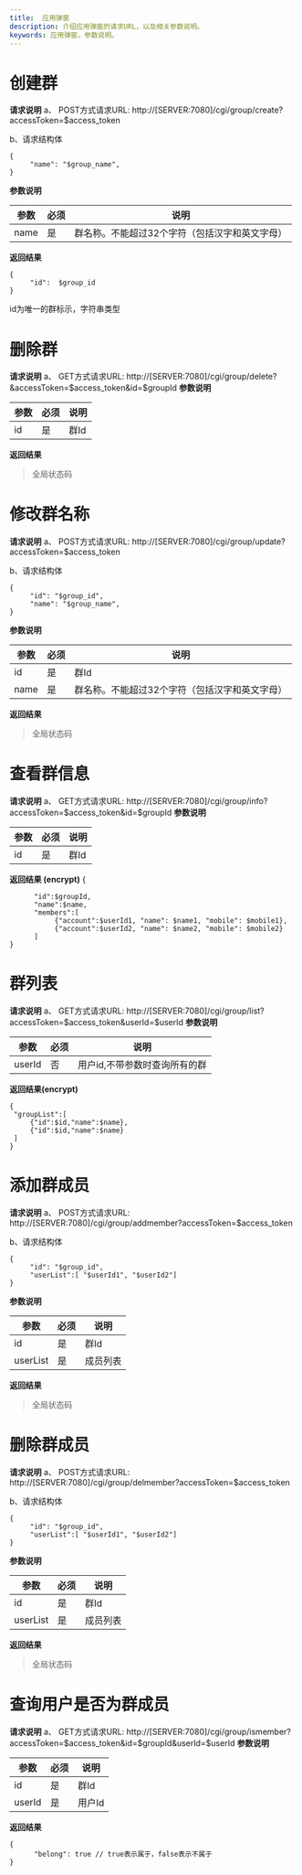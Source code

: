 ```yaml
---
title:  应用弹窗
description: 介绍应用弹窗的请求URL，以及相关参数说明。
keywords: 应用弹窗，参数说明。
---
```


# 创建群

**请求说明**
a、 POST方式请求URL:
http://[SERVER:7080]/cgi/group/create?accessToken=$access_token

b、请求结构体

```
{
     "name": "$group_name",
}
```

**参数说明**

| 参数 | 必须 | 说明                                           |
| ---- | ---- | ---------------------------------------------- |
| name | 是   | 群名称。不能超过32个字符（包括汉字和英文字母） |

**返回结果**

```
{
     "id":  $group_id
}
```

id为唯一的群标示，字符串类型

# 删除群

**请求说明**
a、 GET方式请求URL:
http://[SERVER:7080]/cgi/group/delete?&accessToken=$access_token&id=$groupId
**参数说明**

| 参数 | 必须 | 说明 |
| ---- | ---- | ---- |
| id   | 是   | 群Id |

**返回结果**

> 全局状态码

# 修改群名称

**请求说明**
a、 POST方式请求URL:
http://[SERVER:7080]/cgi/group/update?accessToken=$access_token

b、请求结构体

```
{
     "id": "$group_id",
     "name": "$group_name",
}
```

**参数说明**

| 参数 | 必须 | 说明                                           |
| ---- | ---- | ---------------------------------------------- |
| id   | 是   | 群Id                                           |
| name | 是   | 群名称。不能超过32个字符（包括汉字和英文字母） |

**返回结果**

> 全局状态码

# 查看群信息

**请求说明**
a、 GET方式请求URL:
http://[SERVER:7080]/cgi/group/info?accessToken=$access_token&id=$groupId
**参数说明**

| 参数 | 必须 | 说明 |
| ---- | ---- | ---- |
| id   | 是   | 群Id |

**返回结果 (encrypt)**
{

```
      "id":$groupId,
      "name":$name,
      "members":[
           {"account":$userId1, "name": $name1, "mobile": $mobile1},
           {"account":$userId2, "name": $name2, "mobile": $mobile2}
      ]
}
```

# 群列表

**请求说明**
a、 GET方式请求URL:
http://[SERVER:7080]/cgi/group/list?accessToken=$access_token&userId=$userId
**参数说明**

| 参数   | 必须 | 说明                          |
| ------ | ---- | ----------------------------- |
| userId | 否   | 用户id,不带参数时查询所有的群 |

**返回结果(encrypt)**

```
{
 "groupList":[
     {"id":$id,"name":$name},
     {"id":$id,"name":$name}
 ]
}
```

# 添加群成员

**请求说明**
a、 POST方式请求URL:
http://[SERVER:7080]/cgi/group/addmember?accessToken=$access_token

b、请求结构体

```
{
     "id": "$group_id",
     "userList":[ "$userId1", "$userId2"]
}
```

**参数说明**

| 参数     | 必须 | 说明     |
| -------- | ---- | -------- |
| id       | 是   | 群Id     |
| userList | 是   | 成员列表 |

**返回结果**

> 全局状态码

# 删除群成员

**请求说明**
a、 POST方式请求URL:
http://[SERVER:7080]/cgi/group/delmember?accessToken=$access_token

b、请求结构体

```
{
     "id": "$group_id",
     "userList":[ "$userId1", "$userId2"]
}
```

**参数说明**

| 参数     | 必须 | 说明     |
| -------- | ---- | -------- |
| id       | 是   | 群Id     |
| userList | 是   | 成员列表 |

**返回结果**

> 全局状态码

# 查询用户是否为群成员

**请求说明**
a、 GET方式请求URL:
http://[SERVER:7080]/cgi/group/ismember?accessToken=$access_token&id=$groupId&userId=$userId
**参数说明**

| 参数   | 必须 | 说明   |
| ------ | ---- | ------ |
| id     | 是   | 群Id   |
| userId | 是   | 用户Id |

**返回结果**

```
{
      "belong": true // true表示属于，false表示不属于
}
```

